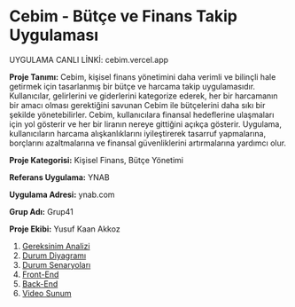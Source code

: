 # Cebim - Bütçe ve Finans Takip Uygulaması

UYGULAMA CANLI LİNKİ: cebim.vercel.app

**Proje Tanımı:** Cebim, kişisel finans yönetimini daha verimli ve bilinçli hale getirmek için tasarlanmış bir bütçe ve harcama takip uygulamasıdır. Kullanıcılar, gelirlerini ve giderlerini kategorize ederek, her bir harcamanın bir amacı olması gerektiğini savunan Cebim ile bütçelerini daha sıkı bir şekilde yönetebilirler. Cebim, kullanıcılara finansal hedeflerine ulaşmaları için yol gösterir ve her bir liranın nereye gittiğini açıkça gösterir. Uygulama, kullanıcıların harcama alışkanlıklarını iyileştirerek tasarruf yapmalarına, borçlarını azaltmalarına ve finansal güvenliklerini artırmalarına yardımcı olur.

**Proje Kategorisi:** Kişisel Finans, Bütçe Yönetimi

**Referans Uygulama:** YNAB

**Uygulama Adresi:** ynab.com

**Grup Adı:** Grup41

**Proje Ekibi:** Yusuf Kaan Akkoz
1. [Gereksinim Analizi](Gereksinim-Analizi.md)
2. [Durum Diyagramı](Durum-Diyagramı.md)
3. [Durum Senaryoları](Durum-Senaryoları.md)
4. [Front-End](Front-End.md)
5. [Back-End](Back-End.md)
6. [Video Sunum](Sunum.md)

